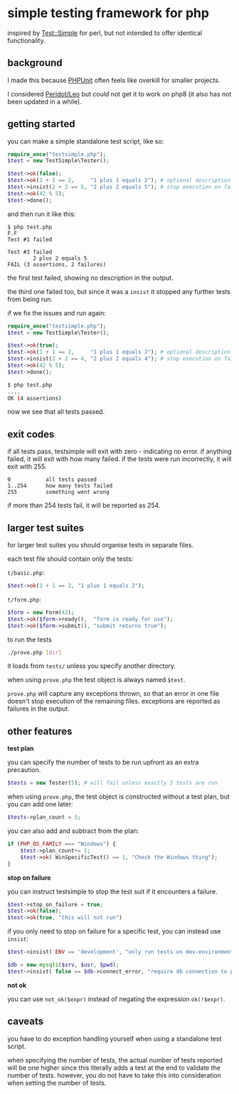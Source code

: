 # simple testing framework for php

inspired by  [Test::Simple](https://metacpan.org/pod/Test::Simple) for perl,
but not intended to offer identical functionality.

## background

I made this because [PHPUnit](https://phpunit.de/) often feels like overkill
for smaller projects.

I considered [Peridot/Leo](https://github.com/peridot-php/leo) but could not
get it to work on php8 (it also has not been updated in a while).

## getting started

you can make a simple standalone test script, like so:

```php
require_once("testsimple.php");
$test = new TestSimple\Tester();

$test->ok(false);
$test->ok(1 + 1 == 2,     "1 plus 1 equals 2"); # optional description
$test->insist(2 + 2 == 5, "2 plus 2 equals 5"); # stop execution on failure
$test->ok(42 % 5);
$test->done();
```

and then run it like this:
```
$ php test.php
F.F
Test #1 failed

Test #3 failed
        2 plus 2 equals 5
FAIL (3 assertions, 2 failures)
```

the first test failed, showing no description in the output.

the third one failed too, but since it was a `insist` it stopped any further
tests from being run.

if we fix the issues and run again:

```php
require_once("testsimple.php");
$test = new TestSimple\Tester();

$test->ok(true);
$test->ok(1 + 1 == 2,     "1 plus 1 equals 2"); # optional description
$test->insist(2 + 2 == 4, "2 plus 2 equals 4"); # stop execution on failure
$test->ok(42 % 5);
$test->done();
```

```sh
$ php test.php
....
OK (4 assertions)
```

now we see that all tests passed.

## exit codes

if all tests pass, testsimple will exit with zero - indicating no error. if anything failed, it will exit with how many failed. if the tests were run incorrectly, it will exit with 255.

```
0           all tests passed
1..254      how many tests failed
255         something went wrong
```

if more than 254 tests fail, it will be reported as 254.

## larger test suites

for larger test suites you should organise tests in separate files.

each test file should contain only the tests:

`t/basic.php`:
```php
$test->ok(1 + 1 == 2, "1 plus 1 equals 2");
```

`t/form.php`:
```php
$form = new Form(42);
$test->ok($form->ready(),  "form is ready for use");
$test->ok($form->submit(), "submit returns true");
```

to run the tests

```sh
./prove.php [dir]
```

it loads from `tests/` unless you specify another directory.

when using `prove.php` the test object is always named `$test`.

`prove.php` will capture any exceptions thrown, so that an error in one file
doesn't stop execution of the remaining files. exceptions are reported as
failures in the output.

## other features

**test plan**

you can specify the number of tests to be run upfront as an extra precaution.

```php
$tests = new Tester(5); # will fail unless exactly 5 tests are run
```

when using `prove.php`, the test object is constructed without a test plan, but
you can add one later:

```php
$tests->plan_count = 5;
```

you can also add and subtract from the plan:

```php
if (PHP_OS_FAMILY === "Windows") {
    $test->plan_count+= 1;
    $test->ok( WinSpecificTest() == 1, "Check the Windows thing");
}
```

**stop on failure**

you can instruct testsimple to stop the test suit if it encounters a failure.

```php
$test->stop_on_failure = true;
$test->ok(false);
$test->ok(true, "this will not run")
```

if you only need to stop on failure for a specific test, you can instead use
`insist`:

```php
$test->insist( ENV == 'development', "only run tests on dev-environment");

$db = new mysqli($srv, $usr, $pwd);
$test->insist( false == $db->connect_error, "require db connection to proceed");
```

**not ok**

you can use `not_ok($expr)` instead of negating the expression `ok(!$expr)`.

## caveats

you have to do exception handling yourself when using a standalone test script.

when specifying the number of tests, the actual number of tests reported will be one higher since this literally adds a test at the end to validate the number of tests. however, you do not have to take this into consideration when setting the number of tests.


